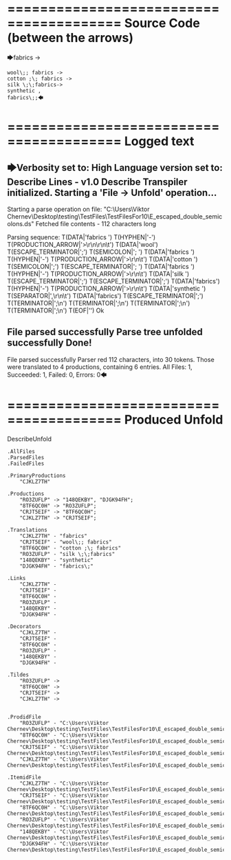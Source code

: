 ========================================
Source Code (between the arrows)
========================================

🡆fabrics ->

	wool\;; fabrics ->
	cotton ;\; fabrics ->
	silk \;\;fabrics->
	synthetic ,
	fabrics\;;🡄

========================================
Logged text
========================================

🡆Verbosity set to: High
Language version set to: Describe Lines - v1.0
Describe Transpiler initialized.
Starting a 'File -> Unfold' operation...
------------------------
Starting a parse operation on file: "C:\Users\Viktor Chernev\Desktop\testing\TestFiles\TestFilesFor10\E_escaped_double_semicolons.ds"
Fetched file contents - 112 characters long

Parsing sequence: T(DATA|'fabrics ') T(HYPHEN|'-') T(PRODUCTION_ARROW|'>\r\n\r\n\t') T(DATA|'wool') T(ESCAPE_TERMINATOR|'\;') T(SEMICOLON|'; ') T(DATA|'fabrics ') T(HYPHEN|'-') T(PRODUCTION_ARROW|'>\r\n\t') T(DATA|'cotton ') T(SEMICOLON|';') T(ESCAPE_TERMINATOR|'\; ') T(DATA|'fabrics ') T(HYPHEN|'-') T(PRODUCTION_ARROW|'>\r\n\t') T(DATA|'silk ') T(ESCAPE_TERMINATOR|'\;') T(ESCAPE_TERMINATOR|'\;') T(DATA|'fabrics') T(HYPHEN|'-') T(PRODUCTION_ARROW|'>\r\n\t') T(DATA|'synthetic ') T(SEPARATOR|',\r\n\t') T(DATA|'fabrics') T(ESCAPE_TERMINATOR|'\;') T(TERMINATOR|';\n') T(TERMINATOR|';\n') T(TERMINATOR|';\n') T(TERMINATOR|';\n') T(EOF|'<EOF>') Ok

File parsed successfully
Parse tree unfolded successfully
Done!
------------------------
File parsed successfully
Parser red 112 characters, into 30 tokens.
Those were translated to 4 productions, containing 6 entries.
All Files: 1, Succeeded: 1, Failed: 0, Errors: 0🡄

========================================
Produced Unfold
========================================

DescribeUnfold

    .AllFiles
    .ParsedFiles
    .FailedFiles

    .PrimaryProductions
        "CJKLZ7TH" 

    .Productions
        "RO3ZUFLP" -> "148QEKBY", "DJGK94FH";
        "8TF6QC0H" -> "RO3ZUFLP";
        "CRJT5EIF" -> "8TF6QC0H";
        "CJKLZ7TH" -> "CRJT5EIF";

    .Translations
        "CJKLZ7TH" - "fabrics"
        "CRJT5EIF" - "wool\;; fabrics"
        "8TF6QC0H" - "cotton ;\; fabrics"
        "RO3ZUFLP" - "silk \;\;fabrics"
        "148QEKBY" - "synthetic"
        "DJGK94FH" - "fabrics\;"

    .Links
        "CJKLZ7TH" - 
        "CRJT5EIF" - 
        "8TF6QC0H" - 
        "RO3ZUFLP" - 
        "148QEKBY" - 
        "DJGK94FH" - 

    .Decorators
        "CJKLZ7TH" - 
        "CRJT5EIF" - 
        "8TF6QC0H" - 
        "RO3ZUFLP" - 
        "148QEKBY" - 
        "DJGK94FH" - 

    .Tildes
        "RO3ZUFLP" -> 
        "8TF6QC0H" -> 
        "CRJT5EIF" -> 
        "CJKLZ7TH" -> 


    .ProdidFile
        "RO3ZUFLP" - "C:\Users\Viktor Chernev\Desktop\testing\TestFiles\TestFilesFor10\E_escaped_double_semicolons.ds"
        "8TF6QC0H" - "C:\Users\Viktor Chernev\Desktop\testing\TestFiles\TestFilesFor10\E_escaped_double_semicolons.ds"
        "CRJT5EIF" - "C:\Users\Viktor Chernev\Desktop\testing\TestFiles\TestFilesFor10\E_escaped_double_semicolons.ds"
        "CJKLZ7TH" - "C:\Users\Viktor Chernev\Desktop\testing\TestFiles\TestFilesFor10\E_escaped_double_semicolons.ds"

    .ItemidFile
        "CJKLZ7TH" - "C:\Users\Viktor Chernev\Desktop\testing\TestFiles\TestFilesFor10\E_escaped_double_semicolons.ds"
        "CRJT5EIF" - "C:\Users\Viktor Chernev\Desktop\testing\TestFiles\TestFilesFor10\E_escaped_double_semicolons.ds"
        "8TF6QC0H" - "C:\Users\Viktor Chernev\Desktop\testing\TestFiles\TestFilesFor10\E_escaped_double_semicolons.ds"
        "RO3ZUFLP" - "C:\Users\Viktor Chernev\Desktop\testing\TestFiles\TestFilesFor10\E_escaped_double_semicolons.ds"
        "148QEKBY" - "C:\Users\Viktor Chernev\Desktop\testing\TestFiles\TestFilesFor10\E_escaped_double_semicolons.ds"
        "DJGK94FH" - "C:\Users\Viktor Chernev\Desktop\testing\TestFiles\TestFilesFor10\E_escaped_double_semicolons.ds"

